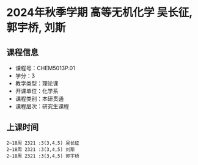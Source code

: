 # 2024年秋季学期 高等无机化学 吴长征, 郭宇桥, 刘斯






## 课程信息

- 课程号：CHEM5013P.01
- 学分：3
- 教学类型：理论课
- 开课单位：化学系
- 课程类别：本研贯通
- 课程层次：研究生课程

## 上课时间

```
2~18周 2321 :3(3,4,5) 吴长征
2~18周 2321 :3(3,4,5) 刘斯
2~18周 2321 :3(3,4,5) 郭宇桥
```


